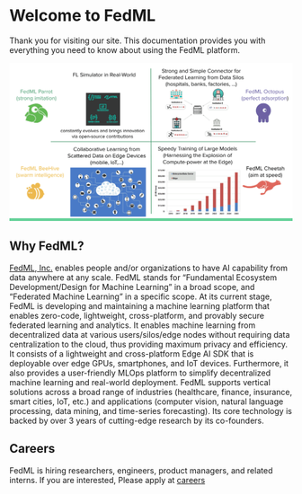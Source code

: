 # Welcome to FedML

Thank you for visiting our site. This documentation provides you with everything you need to know about using the FedML platform.

![mission](/image/mission.png)

## Why FedML?
[FedML, Inc.](https://fedml.ai) enables people and/or organizations to have AI capability from data anywhere at any scale. FedML stands for “Fundamental Ecosystem Development/Design for Machine Learning” in a broad scope, and “Federated Machine Learning” in a specific scope. At its current stage, FedML is developing and maintaining a machine learning platform that enables zero-code, lightweight, cross-platform, and provably secure federated learning and analytics. It enables machine learning from decentralized data at various users/silos/edge nodes without requiring data centralization to the cloud, thus providing maximum privacy and efficiency. It consists of a lightweight and cross-platform Edge AI SDK that is deployable over edge GPUs, smartphones, and IoT devices. Furthermore, it also provides a user-friendly MLOps platform to simplify decentralized machine learning and real-world deployment. FedML supports vertical solutions across a broad range of industries (healthcare, finance, insurance, smart cities, IoT, etc.) and applications (computer vision, natural language processing, data mining, and time-series forecasting). Its core technology is backed by over 3 years of cutting-edge research by its co-founders.


## Careers
FedML is hiring researchers, engineers, product managers, and related interns.
If you are interested, Please apply at [careers](https://fedml.ai/careers)
